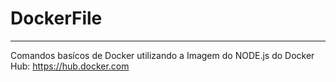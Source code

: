 # DockerFile

<hr>

Comandos basícos de Docker utilizando a Imagem do NODE.js do Docker Hub: https://hub.docker.com
